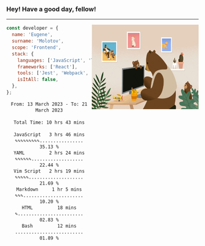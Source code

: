 ### Hey! Have a good day, fellow!
---
<img align='right' alt='GIF' vertical-align='center' src='./src/giphy.gif' width='280px' height='222px'/>

```javascript
const developer = {
  name: 'Eugene',
  surname: 'Molotov',
  scope: 'Frontend',
  stack: {
    languages: ['JavaScript', 'TypeScript'],
    frameworks: ['React'],
    tools: ['Jest', 'Webpack', 'Sass'],
    isItAll: false,
  },
};
```

<div align="center">
<!--START_SECTION:waka-->

```text
From: 13 March 2023 - To: 21 March 2023

Total Time: 10 hrs 43 mins

JavaScript   3 hrs 46 mins   ✎✎✎✎✎✎✎✎✎................   35.13 %
YAML         2 hrs 24 mins   ✎✎✎✎✎✎...................   22.44 %
Vim Script   2 hrs 19 mins   ✎✎✎✎✎....................   21.69 %
Markdown     1 hr 5 mins     ✎✎✎......................   10.20 %
HTML         18 mins         ✎........................   02.83 %
Bash         12 mins         .........................   01.89 %
```

<!--END_SECTION:waka-->

